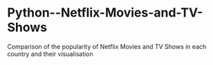 # Python--Netflix-Movies-and-TV-Shows
Comparison of the popularity of Netflix Movies and TV Shows in each country and their visualisation 
